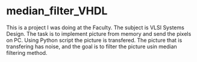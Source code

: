 # median_filter_VHDL
This is a project I was doing at the Faculty. The subject is VLSI Systems Design. The task is to implement picture from memory and send the pixels on PC. Using Python script the picture is transfered. The picture that is transfering has noise, and the goal is to filter the picture usin median filtering method.  
